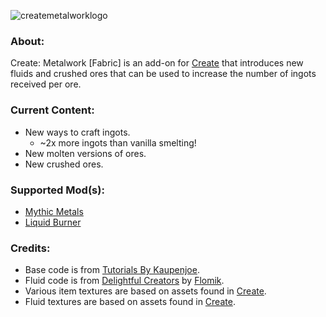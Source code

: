 ![createmetalworklogo](https://github.com/AverageAnime/create-metalwork/assets/150550990/3c0fefe2-0768-40b1-baa7-5d95e58efe61)
### **About:**

Create: Metalwork [Fabric] is an add-on for [Create](https://www.curseforge.com/minecraft/mc-mods/create-fabric) that introduces new fluids and crushed ores that can be used to increase the number of ingots received per ore.


### **Current Content:**
* New ways to craft ingots.
    * ~2x more ingots than vanilla smelting!
* New molten versions of ores.
* New crushed ores.

### **Supported Mod(s):**
* [Mythic Metals](https://www.curseforge.com/minecraft/mc-mods/mythicmetals)
* [Liquid Burner](https://www.curseforge.com/minecraft/mc-mods/liquid-burner)

### **Credits:**

* Base code is from [Tutorials By Kaupenjoe](https://github.com/Tutorials-By-Kaupenjoe/Fabric-Tutorial-1.20.X).
* Fluid code is from [Delightful Creators](https://www.curseforge.com/minecraft/mc-mods/delightful-creators-fabric) by [Flomik](https://www.curseforge.com/members/flomik).
* Various item textures are based on assets found in [Create](https://www.curseforge.com/minecraft/mc-mods/create-fabric).
* Fluid textures are based on assets found in [Create](https://www.curseforge.com/minecraft/mc-mods/create-fabric).

